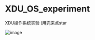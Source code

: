 # XDU_OS_experiment
XDU操作系统实验
(用完来点star


![image](https://user-images.githubusercontent.com/73208356/175244502-ae38ff4c-4217-4ef7-bc60-4a4ef594372a.png)
